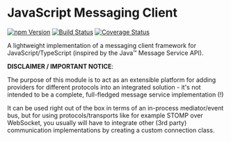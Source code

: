# JavaScript Messaging Client

<a href="https://www.npmjs.com/package/jsms"><img alt="npm Version" src="https://img.shields.io/npm/v/jsms.svg"></a>
<a href="https://travis-ci.org/rfruesmer/jsms"><img alt="Build Status" src="https://travis-ci.org/rfruesmer/jsms.svg?branch=master"></a>
<a href="https://codecov.io/gh/rfruesmer/jsms"><img alt="Coverage Status" src="https://codecov.io/gh/rfruesmer/jsms/master.svg"></a>

A lightweight implementation of a messaging client framework for JavaScript/TypeScript (inspired by the Java™ Message Service API).

**DISCLAIMER / IMPORTANT NOTICE**:

The purpose of this module is to act as an extensible platform for adding providers for different protocols into an integrated solution - it's not intended to be a complete, full-fledged message service implementation (!)

It can be used right out of the box in terms of an in-process mediator/event bus, but for using protocols/transports like for example STOMP over WebSocket, you usually will have to integrate other (3rd party) communication implementations by creating a custom connection class.




